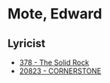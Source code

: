 # Mote, Edward

## Lyricist

- [378 - The Solid Rock](/hymns/378.md)
- [20823 - CORNERSTONE](/hymns/20823.md)

